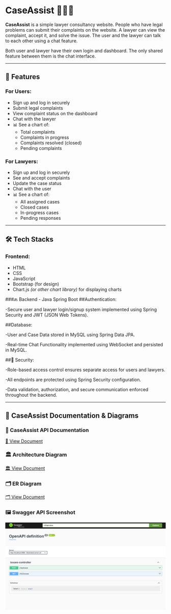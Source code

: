 # CaseAssist 🧑‍⚖️💬

**CaseAssist** is a simple lawyer consultancy website. People who have legal problems can submit their complaints on the website. A lawyer can view the complaint, accept it, and solve the issue. The user and the lawyer can talk to each other using a chat feature. 

Both user and lawyer have their own login and dashboard. The only shared feature between them is the chat interface.

---

## 🌟 Features

### For Users:
- Sign up and log in securely
- Submit legal complaints
- View complaint status on the dashboard
- Chat with the lawyer
- 📊 See a chart of:
  - Total complaints
  - Complaints in progress
  - Complaints resolved (closed)
  - Pending complaints

### For Lawyers:
- Sign up and log in securely
- See and accept complaints
- Update the case status
- Chat with the user
- 📊 See a chart of:
  - All assigned cases
  - Closed cases
  - In-progress cases
  - Pending responses

---

## 🛠️ Tech Stacks

### Frontend:
- HTML  
- CSS  
- JavaScript  
- Bootstrap (for design)
- Chart.js *(or other chart library)* for displaying charts

###🔙 Backend - Java Spring Boot
##Authentication:

-Secure user and lawyer login/signup system implemented using Spring Security and JWT (JSON Web Tokens).

##Database:

-User and Case Data stored in MySQL using Spring Data JPA.

-Real-time Chat Functionality implemented using WebSocket and persisted in MySQL.

##🔐 Security:

-Role-based access control ensures separate access for users and lawyers.

-All endpoints are protected using Spring Security configuration.

-Data validation, authorization, and secure communication enforced throughout the backend.



---
## 📄 CaseAssist Documentation & Diagrams

### 📘 CaseAssist API Documentation  
[📄 View Document](https://docs.google.com/document/d/1m2o72Sg9VfBXFqvkt82JTSfqPwyewefS/edit?usp=sharing&ouid=100119364837244355757&rtpof=true&sd=true)

### 🏛️ Architecture Diagram  
[🏛️ View Document](https://docs.google.com/document/d/1z5ldvRBcj6RcUEodqENw3_I8Ly7HDUqR/edit?usp=sharing&ouid=100119364837244355757&rtpof=true&sd=true)

### 🗂️ ER Diagram  
[🗂️ View Document](https://docs.google.com/document/d/1jtRY72AQkCma2Gtz29RGYIaUHd1mDdWi/edit?usp=sharing&ouid=100119364837244355757&rtpof=true&sd=true)

### 🖼️ Swagger API Screenshot  
![Swagger API Screenshot](screenshots/Swagger_API_screenshot.png)


